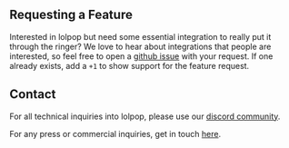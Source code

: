 
## Requesting a Feature

Interested in lolpop but need some essential integration to really put it through the ringer? We love to hear about integrations that people are interested, so feel free to open a [github issue](https://github.com/jordanvolz/lolpop/issues) with your request. If one already exists, add a `+1` to show support for the feature request. 

## Contact 

For all technical inquiries into lolpop, please use our [discord community](community.md). 

For any press or commercial inquiries, get in touch [here](https://github.com/jordanvolz). 